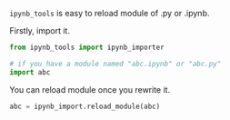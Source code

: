 

`ipynb_tools` is easy to reload module of .py or .ipynb.

Firstly, import it.

```python
from ipynb_tools import ipynb_importer

# if you have a module named "abc.ipynb" or "abc.py"
import abc
```



You can reload module once you rewrite it.

```python
abc = ipynb_import.reload_module(abc)
```

